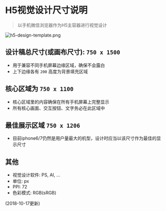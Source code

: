 # H5视觉设计尺寸说明
> 以手机微信浏览器作为H5主容器进行视觉设计

![h5-design-template.png][template-image]

[template-image]: https://cycjimmy.github.io/staticFiles/images/docs/h5-design-template.png

## 设计稿总尺寸(或画布尺寸): `750 x 1500`
* 用于兼容不同手机屏幕边缘区域，确保不会露白
* 上下边缘各有 `200` 高度为背景填充区域

## 核心区域为 `750 x 1100`
* 核心区域里的内容确保在所有手机屏幕上完整显示
* 所有核心画面、交互按钮、文字务必在此区域中

## 最佳展示区域 `750 x 1206`
* 目前iphone6/7仍然是用户量最大的机型，设计时应当以该尺寸作为最佳的显示尺寸

## 其他
* 视觉设计软件: PS, AI, ...
* 单位: px
* PPI: 72
* 色彩模式: RGB(sRGB)

(2018-10-17更新)

